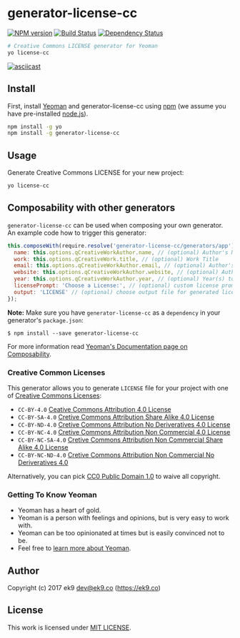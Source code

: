 # generator-license-cc

[![NPM version][npm-image]][npm-url]
[![Build Status][travis-image]][travis-url]
[![Dependency Status][daviddm-image]][daviddm-url]

```bash
# Creative Commons LICENSE generator for Yeoman
yo license-cc
```

[![asciicast](https://asciinema.org/a/98528.png)](https://asciinema.org/a/98528)

## Install

First, install [Yeoman](http://yeoman.io) and generator-license-cc using
[npm](https://www.npmjs.com/) (we assume you have pre-installed
[node.js](https://nodejs.org/)).

```bash
npm install -g yo
npm install -g generator-license-cc
```

## Usage

Generate Creative Commons LICENSE for your new project:

```bash
yo license-cc
```

## Composability with other generators

`generator-license-cc` can be used when composing your own generator. An example code how to trigger this generator:

```js
this.composeWith(require.resolve('generator-license-cc/generators/app'), {
  name: this.options.qCreativeWorkAuthor.name, // (optional) Author's Name
  work: this.options.qCreativeWork.title, // (optional) Work Title
  email: this.options.qCreativeWorkAuthor.email, // (optional) Author's Email
  website: this.options.qCreativeWorkAuthor.website, // (optional) Author's Website
  year: this.options.qCreativeWorkAuthor.year, // (optional) Year(s) to include
  licensePrompt: 'Choose a License:', // (optional) custom license prompt text
  output: 'LICENSE' // (optional) choose output file for generated license
});
```

**Note:** Make sure you have `generator-license-cc` as a `dependency` in your generator's `package.json`:

    $ npm install --save generator-license-cc

For more information read [Yeoman's Documentation page on Composability][1].

### Creative Common Licenses

This generator allows you to generate `LICENSE` file for your project with one
of [Creative Commons Licenses][10]:

- `CC-BY-4.0` [Ceative Commons Attribution 4.0 License][11]
- `CC-BY-SA-4.0` [Cretive Commons Attribution Share Alike 4.0 License][12]
- `CC-BY-ND-4.0` [Cretive Commons Attribution No Deriveratives 4.0 License][13]
- `CC-BY-NC-4.0` [Cretive Commons Attribution Non Commercial 4.0 License][14]
- `CC-BY-NC-SA-4.0` [Cretive Commons Attribution Non Commercial Share Alike 4.0 License][15]
- `CC-BY-NC-ND-4.0` [Cretive Commons Attribution Non Commercial No Deriveratives 4.0][16]

Alternatively, you can pick [CC0 Public Domain 1.0][17] to waive all copyright.

### Getting To Know Yeoman

* Yeoman has a heart of gold.
* Yeoman is a person with feelings and opinions, but is very easy to work with.
* Yeoman can be too opinionated at times but is easily convinced not to be.
* Feel free to [learn more about Yeoman](http://yeoman.io/).

## Author

Copyright (c) 2017 ek9 <dev@ek9.co> (https://ek9.co)

## License

This work is licensed under [MIT LICENSE](LICENSE).

[1]: http://yeoman.io/authoring/composability.html

[10]: https://creativecommons.org/licenses/
[11]: https://creativecommons.org/licenses/by/4.0/
[12]: https://creativecommons.org/licenses/by-sa/4.0/
[13]: https://creativecommons.org/licenses/by-nd/4.0/
[14]: https://creativecommons.org/licenses/by-nc/4.0/
[15]: https://creativecommons.org/licenses/by-nc-sa/4.0/
[16]: https://creativecommons.org/licenses/by-nc-nd/4.0/
[17]: https://creativecommons.org/publicdomain/zero/1.0/

[npm-image]: https://badge.fury.io/js/generator-license-cc.svg
[npm-url]: https://npmjs.org/package/generator-license-cc
[travis-image]: https://travis-ci.org/ek9/generator-license-cc.svg?branch=master
[travis-url]: https://travis-ci.org/ek9/generator-license-cc
[daviddm-image]: https://david-dm.org/ek9/generator-license-cc.svg?theme=shields.io
[daviddm-url]: https://david-dm.org/ek9/generator-license-cc
